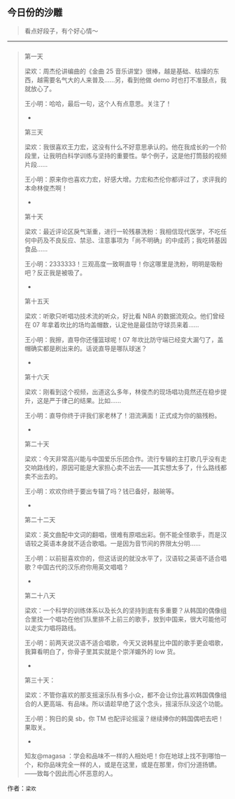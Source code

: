 ## 今日份的沙雕

> 看点好段子，有个好心情～


 
---

### 

> 第一天
> 
> 梁欢：周杰伦讲编曲的《金曲 25 音乐讲堂》很棒，越是基础、枯燥的东西，越需要名气大的人来普及……另，看到他做 demo 时也打不准鼓点，我就放心了。
> 
> 王小明：哈哈，最后一句，这个人有点意思。关注了！
> 
> -
> 
> 第三天
> 
> 梁欢：我很喜欢王力宏，这没有什么不好意思承认的。他在我成长的一个阶段里，让我明白科学训练与坚持的重要性。举个例子，这是他打筒鼓的视频片段……
> 
> 王小明：原来你也喜欢力宏，好感大增。力宏和杰伦你都评过了，求评我的本命林俊杰啊！
> 
> -
> 
> 第十天
> 
> 梁欢：最近评论区戾气渐重，进行一轮残暴洗粉：我相信现代医学，不吃任何中药及不良反应、禁忌、注意事项为「尚不明确」的中成药；我吃转基因食品……
> 
> 王小明：2333333！三观高度一致啊直导！你这哪里是洗粉，明明是吸粉吧？反正我是被吸了。
> 
> -
> 
> 第十五天
> 
> 梁欢：听歌只听唱功技术流的听众，好比看 NBA 的数据流观众。他们曾经在 07 年拿着坎比的场均盖帽数，认定他是最佳防守球员来着……
> 
> 王小明：我擦，直导你还懂篮球呢！07 年坎比防守端已经变大漏勺了，盖帽确实都是刷出来的。话说直导是哪队球迷？
> 
> -
> 
> 第十六天
> 
> 梁欢：刚看到这个视频，出道这么多年，林俊杰的现场唱功竟然还在稳步提升，这是严于律己的结果。比如……
> 
> 王小明：直导你终于评我们家老林了！泪流满面！正式成为你的脑残粉。
> 
> -
> 
> 第二十天
> 
> 梁欢：今天非常高兴能与中国爱乐乐团合作。流行专辑的主打歌几乎没有走交响路线的，原因可能是大家担心卖不出去——其实想太多了，什么路线都卖不出去的。
> 
> 王小明：欢欢你终于要出专辑了吗？钱已备好，敲碗等。
> 
> -
> 
> 第二十二天
> 
> 梁欢：英文曲配中文词的翻唱，很难有原唱出彩。倒不能全怪歌手，而是汉语较之英语本身就不适合歌唱。一是因为音节间的界限太分明……
> 
> 王小明：以前挺喜欢你的，但这话说的就没水平了，汉语较之英语不适合唱歌？中国古代的汉乐府你用英文唱唱？
> 
> -
> 
> 第二十八天
> 
> 梁欢：一个科学的训练体系以及长久的坚持到底有多重要？从韩国的偶像组合里找一个唱功在他们队里排不上前三的歌手，放到中国来，很大可能他可以走实力唱将路线。
> 
> 王小明：前两天说汉语不适合唱歌，今天又说韩星比中国的歌手更会唱歌，我算看明白了，你骨子里其实就是个崇洋媚外的 low 货。
> 
> -
> 
> 第三十天：
> 
> 梁欢：不管你喜欢的那支摇滚乐队有多小众，都不会让你比喜欢韩国偶像组合的人更高端、有品味。所以请趁早绝了这个念头，摇滚乐队没这个功能。
> 
> 王小明：狗日的臭 sb，你 TM 也配评论摇滚？继续捧你的韩国偶吧去吧！果取关。
> 
> -
> 
> 知友@magasa ：学会和品味不一样的人相处吧！你在地球上找不到哪怕一个，和你品味完全一样的人，或是在这里，或是在那里，你们分道扬镳。——致每个因此而心怀恶意的人。


作者：`梁欢`